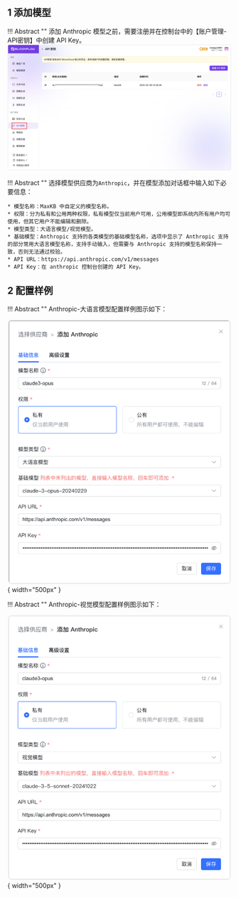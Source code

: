 ## 1 添加模型

!!! Abstract ""
    添加 Anthropic 模型之前，需要注册并在控制台中的【账户管理-API密钥】中创建 API Key。
![SILICONFLOW](../../img/model/siliconflow_model.png)

!!! Abstract ""
    选择模型供应商为`Anthropic`，并在模型添加对话框中输入如下必要信息：

    * 模型名称：MaxKB 中自定义的模型名称。   
    * 权限：分为私有和公用两种权限，私有模型仅当前用户可用，公用模型即系统内所有用户均可使用，但其它用户不能编辑和删除。    
    * 模型类型：大语言模型/视觉模型。    
    * 基础模型：Anthropic 支持的各类模型的基础模型名称，选项中显示了 Anthropic 支持的部分常用大语言模型名称，支持手动输入，但需要与 Anthropic 支持的模型名称保持一致，否则无法通过校验。    
    * API URL：https://api.anthropic.com/v1/messages
    * API Key：在 anthropic 控制台创建的 API Key。

## 2 配置样例

!!! Abstract ""
    Anthropic-大语言模型配置样例图示如下：

![anthropic](../../img/model/anthropic_llm.png){ width="500px" }

!!! Abstract ""
    Anthropic-视觉模型配置样例图示如下：

![anthropic](../../img/model/anthropic_version.png){ width="500px" }
